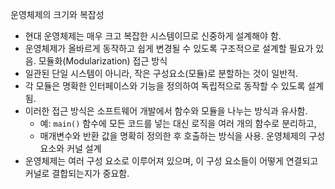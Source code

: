 운영체제의 크기와 복잡성
- 현대 운영체제는 매우 크고 복잡한 시스템이므로 신중하게 설계해야 함.
- 운영체제가 올바르게 동작하고 쉽게 변경될 수 있도록 구조적으로 설계할 필요가 있음.
 모듈화(Modularization) 접근 방식
- 일관된 단일 시스템이 아니라, 작은 구성요소(모듈)로 분할하는 것이 일반적.
- 각 모듈은 명확한 인터페이스와 기능을 정의하여 독립적으로 동작할 수 있도록 설계됨.
- 이러한 접근 방식은 소프트웨어 개발에서 함수와 모듈을 나누는 방식과 유사함.
	- 예: `main()` 함수에 모든 코드를 넣는 대신 로직을 여러 개의 함수로 분리하고,
	- 매개변수와 반환 값을 명확히 정의한 후 호출하는 방식을 사용.
운영체제의 구성 요소와 커널 설계
- 운영체제는 여러 구성 요소로 이루어져 있으며, 이 구성 요소들이 어떻게 연결되고 커널로 결합되는지가 중요함.